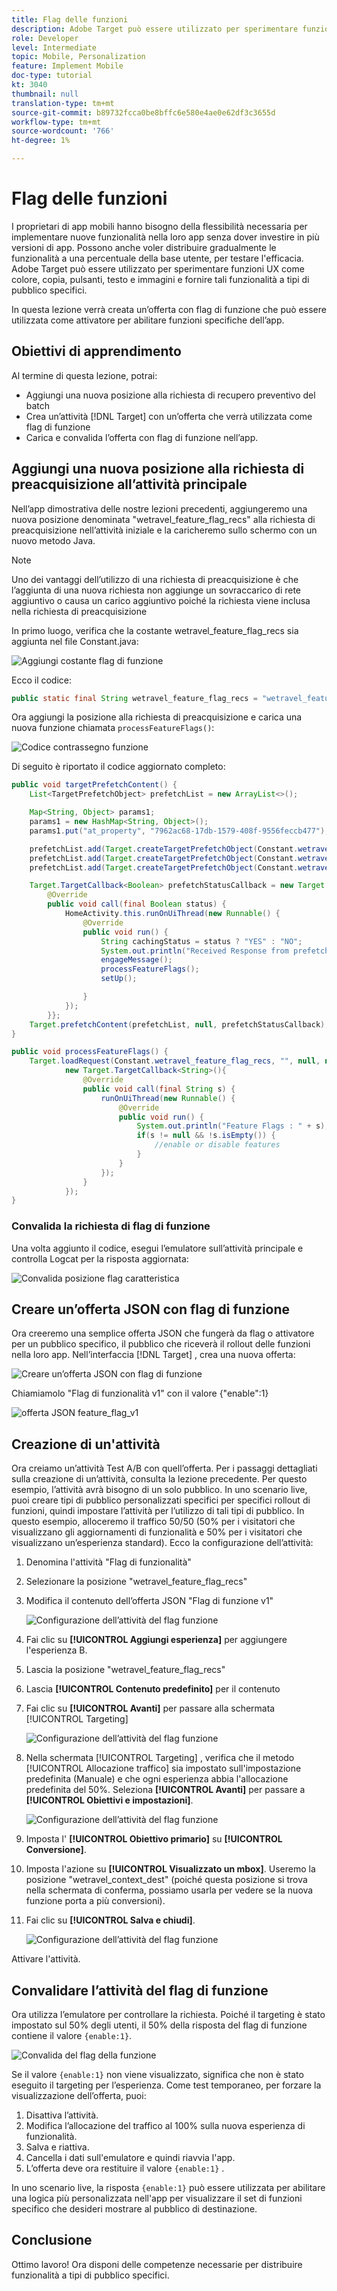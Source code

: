 ```yaml
---
title: Flag delle funzioni
description: Adobe Target può essere utilizzato per sperimentare funzioni UX come colore, copia, pulsanti, testo e immagini e fornire tali funzionalità a tipi di pubblico specifici.
role: Developer
level: Intermediate
topic: Mobile, Personalization
feature: Implement Mobile
doc-type: tutorial
kt: 3040
thumbnail: null
translation-type: tm+mt
source-git-commit: b89732fcca0be8bffc6e580e4ae0e62df3c3655d
workflow-type: tm+mt
source-wordcount: '766'
ht-degree: 1%

---
```



# Flag delle funzioni

I proprietari di app mobili hanno bisogno della flessibilità necessaria per implementare nuove funzionalità nella loro app senza dover investire in più versioni di app. Possono anche voler distribuire gradualmente le funzionalità a una percentuale della base utente, per testare l&#39;efficacia. Adobe Target può essere utilizzato per sperimentare funzioni UX come colore, copia, pulsanti, testo e immagini e fornire tali funzionalità a tipi di pubblico specifici.

In questa lezione verrà creata un’offerta con flag di funzione che può essere utilizzata come attivatore per abilitare funzioni specifiche dell’app.

## Obiettivi di apprendimento

Al termine di questa lezione, potrai:

* Aggiungi una nuova posizione alla richiesta di recupero preventivo del batch
* Crea un’attività [!DNL Target] con un’offerta che verrà utilizzata come flag di funzione
* Carica e convalida l’offerta con flag di funzione nell’app.

## Aggiungi una nuova posizione alla richiesta di preacquisizione all’attività principale

Nell’app dimostrativa delle nostre lezioni precedenti, aggiungeremo una nuova posizione denominata &quot;wetravel_feature_flag_recs&quot; alla richiesta di preacquisizione nell’attività iniziale e la caricheremo sullo schermo con un nuovo metodo Java.

>[!NOTE]
>
>Uno dei vantaggi dell’utilizzo di una richiesta di preacquisizione è che l’aggiunta di una nuova richiesta non aggiunge un sovraccarico di rete aggiuntivo o causa un carico aggiuntivo poiché la richiesta viene inclusa nella richiesta di preacquisizione

In primo luogo, verifica che la costante wetravel_feature_flag_recs sia aggiunta nel file Constant.java:

![Aggiungi costante flag di funzione](assets/feature_flag_constant.jpg)

Ecco il codice:

```java
public static final String wetravel_feature_flag_recs = "wetravel_feature_flag_recs";
```

Ora aggiungi la posizione alla richiesta di preacquisizione e carica una nuova funzione chiamata `processFeatureFlags()`:

![Codice contrassegno funzione](assets/feature_flag_code.jpg)

Di seguito è riportato il codice aggiornato completo:

```java
public void targetPrefetchContent() {
    List<TargetPrefetchObject> prefetchList = new ArrayList<>();

    Map<String, Object> params1;
    params1 = new HashMap<String, Object>();
    params1.put("at_property", "7962ac68-17db-1579-408f-9556feccb477");

    prefetchList.add(Target.createTargetPrefetchObject(Constant.wetravel_engage_home, params1));
    prefetchList.add(Target.createTargetPrefetchObject(Constant.wetravel_engage_search, params1));
    prefetchList.add(Target.createTargetPrefetchObject(Constant.wetravel_feature_flag_recs, params1));

    Target.TargetCallback<Boolean> prefetchStatusCallback = new Target.TargetCallback<Boolean>() {
        @Override
        public void call(final Boolean status) {
            HomeActivity.this.runOnUiThread(new Runnable() {
                @Override
                public void run() {
                    String cachingStatus = status ? "YES" : "NO";
                    System.out.println("Received Response from prefetch : " + cachingStatus);
                    engageMessage();
                    processFeatureFlags();
                    setUp();

                }
            });
        }};
    Target.prefetchContent(prefetchList, null, prefetchStatusCallback);
}

public void processFeatureFlags() {
    Target.loadRequest(Constant.wetravel_feature_flag_recs, "", null, null, null,
            new Target.TargetCallback<String>(){
                @Override
                public void call(final String s) {
                    runOnUiThread(new Runnable() {
                        @Override
                        public void run() {
                            System.out.println("Feature Flags : " + s);
                            if(s != null && !s.isEmpty()) {
                                //enable or disable features
                            }
                        }
                    });
                }
            });
}
```

### Convalida la richiesta di flag di funzione

Una volta aggiunto il codice, esegui l’emulatore sull’attività principale e controlla Logcat per la risposta aggiornata:

![Convalida posizione flag caratteristica](assets/feature_flag_code_logcat.jpg)

## Creare un’offerta JSON con flag di funzione

Ora creeremo una semplice offerta JSON che fungerà da flag o attivatore per un pubblico specifico, il pubblico che riceverà il rollout delle funzioni nella loro app. Nell’interfaccia [!DNL Target] , crea una nuova offerta:

![Creare un’offerta JSON con flag di funzione](assets/feature_flag_json_offer.jpg)

Chiamiamolo &quot;Flag di funzionalità v1&quot; con il valore {&quot;enable&quot;:1}

![offerta JSON feature_flag_v1](assets/feature_flag_json_name.jpg)

## Creazione di un&#39;attività

Ora creiamo un’attività Test A/B con quell’offerta. Per i passaggi dettagliati sulla creazione di un’attività, consulta la lezione precedente. Per questo esempio, l’attività avrà bisogno di un solo pubblico. In uno scenario live, puoi creare tipi di pubblico personalizzati specifici per specifici rollout di funzioni, quindi impostare l’attività per l’utilizzo di tali tipi di pubblico. In questo esempio, alloceremo il traffico 50/50 (50% per i visitatori che visualizzano gli aggiornamenti di funzionalità e 50% per i visitatori che visualizzano un’esperienza standard). Ecco la configurazione dell’attività:

1. Denomina l&#39;attività &quot;Flag di funzionalità&quot;
1. Selezionare la posizione &quot;wetravel_feature_flag_recs&quot;
1. Modifica il contenuto dell’offerta JSON &quot;Flag di funzione v1&quot;

   ![Configurazione dell’attività del flag funzione](assets/feature_flag_activity.jpg)

1. Fai clic su **[!UICONTROL Aggiungi esperienza]** per aggiungere l&#39;esperienza B.
1. Lascia la posizione &quot;wetravel_feature_flag_recs&quot;
1. Lascia **[!UICONTROL Contenuto predefinito]** per il contenuto
1. Fai clic su **[!UICONTROL Avanti]** per passare alla schermata [!UICONTROL Targeting]

   ![Configurazione dell’attività del flag funzione](assets/feature_flag_activity_2.jpg)

1. Nella schermata [!UICONTROL Targeting] , verifica che il metodo [!UICONTROL Allocazione traffico] sia impostato sull&#39;impostazione predefinita (Manuale) e che ogni esperienza abbia l&#39;allocazione predefinita del 50%. Seleziona **[!UICONTROL Avanti]** per passare a **[!UICONTROL Obiettivi e impostazioni]**.

   ![Configurazione dell’attività del flag funzione](assets/feature_flag_activity_3.jpg)

1. Imposta l&#39; **[!UICONTROL Obiettivo primario]** su **[!UICONTROL Conversione]**.
1. Imposta l&#39;azione su **[!UICONTROL Visualizzato un mbox]**. Useremo la posizione &quot;wetravel_context_dest&quot; (poiché questa posizione si trova nella schermata di conferma, possiamo usarla per vedere se la nuova funzione porta a più conversioni).
1. Fai clic su **[!UICONTROL Salva e chiudi]**.

   ![Configurazione dell’attività del flag funzione](assets/feature_flag_activity_4.jpg)

Attivare l&#39;attività.

## Convalidare l’attività del flag di funzione

Ora utilizza l’emulatore per controllare la richiesta. Poiché il targeting è stato impostato sul 50% degli utenti, il 50% della risposta del flag di funzione contiene il valore `{enable:1}`.

![Convalida del flag della funzione](assets/feature_flag_validation.jpg)

Se il valore `{enable:1}` non viene visualizzato, significa che non è stato eseguito il targeting per l’esperienza. Come test temporaneo, per forzare la visualizzazione dell’offerta, puoi:

1. Disattiva l’attività.
1. Modifica l’allocazione del traffico al 100% sulla nuova esperienza di funzionalità.
1. Salva e riattiva.
1. Cancella i dati sull&#39;emulatore e quindi riavvia l&#39;app.
1. L’offerta deve ora restituire il valore `{enable:1}` .

In uno scenario live, la risposta `{enable:1}` può essere utilizzata per abilitare una logica più personalizzata nell&#39;app per visualizzare il set di funzioni specifico che desideri mostrare al pubblico di destinazione.

## Conclusione

Ottimo lavoro! Ora disponi delle competenze necessarie per distribuire funzionalità a tipi di pubblico specifici.
